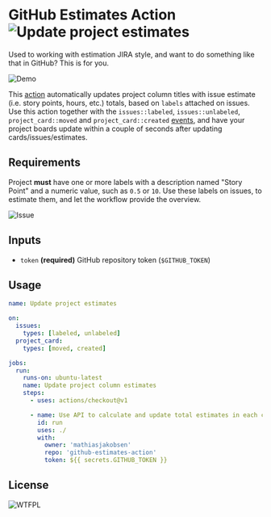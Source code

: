 # GitHub Estimates Action ![Update project estimates](https://github.com/mathiasjakobsen/github-estimates-action/workflows/Update%20project%20estimates/badge.svg)

Used to working with estimation JIRA style, and want to do something like that in GitHub? This is for you.

![Demo](https://github.com/mathiasjakobsen/github-estimates-action/blob/master/demo.gif)

This [action](https://help.github.com/en/actions) automatically updates project column titles with issue estimate (i.e. story points, hours, etc.) totals, based on `labels` attached on issues. Use this action together with the `issues::labeled`, `issues::unlabeled`, `project_card::moved` and `project_card::created` [events](https://help.github.com/en/actions/reference/events-that-trigger-workflows#about-workflow-events), and have your project boards update within a couple of seconds after updating cards/issues/estimates.

## Requirements

Project **must** have one or more labels with a description named "Story Point" and a numeric value, such as `0.5` or `10`. Use these labels on issues, to estimate them, and let the workflow provide the overview.

![Issue](https://github.com/mathiasjakobsen/github-estimates-action/blob/master/issue.png)

## Inputs

- `token` **(required)** GitHub repository token (`$GITHUB_TOKEN`)

## Usage

```yml
name: Update project estimates

on:
  issues:
    types: [labeled, unlabeled]
  project_card:
    types: [moved, created]

jobs:
  run:
    runs-on: ubuntu-latest
    name: Update project column estimates
    steps:
      - uses: actions/checkout@v1

      - name: Use API to calculate and update total estimates in each column
        id: run
        uses: ./
        with:
          owner: 'mathiasjakobsen'
          repo: 'github-estimates-action'
          token: ${{ secrets.GITHUB_TOKEN }}
```

## License

![WTFPL](http://www.wtfpl.net/wp-content/uploads/2012/12/wtfpl-badge-3.png)
